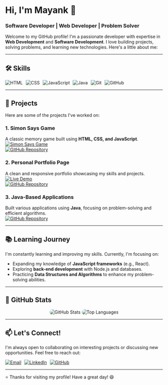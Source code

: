 # Hi, I'm Mayank 👋

### Software Developer | Web Developer | Problem Solver

Welcome to my GitHub profile! I'm a passionate developer with expertise in **Web Development** and **Software Development**. I love building projects, solving problems, and learning new technologies. Here's a little about me:

---

## 🛠️ Skills

<div align="center" style="display: flex; flex-wrap: wrap; gap: 10px;">
  <img src="https://img.icons8.com/color/48/000000/html-5.png" alt="HTML" title="HTML" style="transition: transform 0.3s ease;"/>
  <img src="https://img.icons8.com/color/48/000000/css3.png" alt="CSS" title="CSS" style="transition: transform 0.3s ease;"/>
  <img src="https://img.icons8.com/color/48/000000/javascript.png" alt="JavaScript" title="JavaScript" style="transition: transform 0.3s ease;"/>
  <img src="https://img.icons8.com/color/48/000000/java-coffee-cup-logo.png" alt="Java" title="Java" style="transition: transform 0.3s ease;"/>
  <img src="https://img.icons8.com/color/48/000000/git.png" alt="Git" title="Git" style="transition: transform 0.3s ease;"/>
  <img src="https://img.icons8.com/color/48/000000/github.png" alt="GitHub" title="GitHub" style="transition: transform 0.3s ease;"/>
</div>

<style>
  img:hover {
    transform: scale(1.2);
  }
</style>

---

## 🚀 Projects

Here are some of the projects I've worked on:

### 1. Simon Says Game  
A classic memory game built using **HTML, CSS, and JavaScript**.  
[![Simon Says Game](https://img.shields.io/badge/Live_Demo-FF6F61?style=for-the-badge&logo=web&logoColor=white)](#)  
[![GitHub Repository](https://img.shields.io/badge/GitHub-181717?style=for-the-badge&logo=github&logoColor=white)](#)

### 2. Personal Portfolio Page  
A clean and responsive portfolio showcasing my skills and projects.  
[![Live Demo](https://img.shields.io/badge/Live_Demo-FF6F61?style=for-the-badge&logo=web&logoColor=white)](#)  
[![GitHub Repository](https://img.shields.io/badge/GitHub-181717?style=for-the-badge&logo=github&logoColor=white)](#)

### 3. Java-Based Applications  
Built various applications using **Java**, focusing on problem-solving and efficient algorithms.  
[![GitHub Repository](https://img.shields.io/badge/GitHub-181717?style=for-the-badge&logo=github&logoColor=white)](#)

---

## 📚 Learning Journey

I'm constantly learning and improving my skills. Currently, I'm focusing on:
- Expanding my knowledge of **JavaScript frameworks** (e.g., React).
- Exploring **back-end development** with Node.js and databases.
- Practicing **Data Structures and Algorithms** to enhance my problem-solving abilities.

---

## 🌟 GitHub Stats

<div align="center">
  <img src="https://github-readme-stats.vercel.app/api?username=yourusername&show_icons=true&theme=radical" alt="GitHub Stats" style="border-radius: 10px;"/>
  <img src="https://github-readme-stats.vercel.app/api/top-langs/?username=yourusername&layout=compact&theme=radical" alt="Top Languages" style="border-radius: 10px;"/>
</div>

---

## 📫 Let's Connect!

I'm always open to collaborating on interesting projects or discussing new opportunities. Feel free to reach out:

<div align="center" style="display: flex; gap: 10px;">
  <a href="mailto:your.email@example.com">
    <img src="https://img.icons8.com/color/48/000000/gmail.png" alt="Email" title="Email" style="transition: transform 0.3s ease;"/>
  </a>
  <a href="https://www.linkedin.com/in/yourprofile">
    <img src="https://img.icons8.com/color/48/000000/linkedin.png" alt="LinkedIn" title="LinkedIn" style="transition: transform 0.3s ease;"/>
  </a>
  <a href="https://github.com/yourusername">
    <img src="https://img.icons8.com/color/48/000000/github.png" alt="GitHub" title="GitHub" style="transition: transform 0.3s ease;"/>
  </a>
</div>

<style>
  a img:hover {
    transform: scale(1.2);
  }
</style>

---

⭐️ Thanks for visiting my profile! Have a great day! 😄
